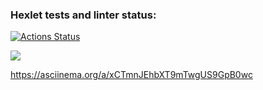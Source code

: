 ### Hexlet tests and linter status:
[![Actions Status](https://github.com/bbksesame/frontend-project-44/workflows/hexlet-check/badge.svg)](https://github.com/bbksesame/frontend-project-44/actions)

<a href="https://codeclimate.com/github/bbksesame/frontend-project-44/maintainability"><img src="https://api.codeclimate.com/v1/badges/de685638ce23e5c1dbad/maintainability" /></a>


https://asciinema.org/a/xCTmnJEhbXT9mTwgUS9GpB0wc